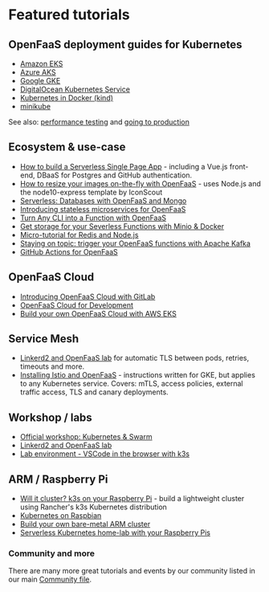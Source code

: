 # Featured tutorials

## OpenFaaS deployment guides for Kubernetes

- [Amazon EKS](https://www.weave.works/blog/getting-started-with-openfaas-kubernetes-operator-on-eks)
- [Azure AKS](https://medium.com/@ericstoekl/deploying-openfaas-on-kubernetes-azure-aks-4eea99d0743f)
- [Google GKE](https://www.openfaas.com/blog/gke-multi-stage/)
- [DigitalOcean Kubernetes Service](https://blog.alexellis.io/digitalocean-kubernetes-engine/)
- [Kubernetes in Docker (kind)](https://blog.alexellis.io/be-kind-to-yourself/)
- [minikube](https://medium.com/devopslinks/getting-started-with-openfaas-on-minikube-634502c7acdf)

See also: [performance testing](/architecture/performance/) and [going to production](/architecture/production/)

## Ecosystem & use-case

* [How to build a Serverless Single Page App](https://www.openfaas.com/blog/serverless-single-page-app/) - including a Vue.js front-end, DBaaS for Postgres and GitHub authentication.
* [How to resize your images on-the-fly with OpenFaaS](https://www.openfaas.com/blog/resize-images-on-the-fly/) - uses Node.js and the node10-express template by IconScout
* [Serverless: Databases with OpenFaaS and Mongo](https://blog.alexellis.io/serverless-databases-with-openfaas-and-mongo/)
* [Introducing stateless microservices for OpenFaaS](https://www.openfaas.com/blog/stateless-microservices/)
* [Turn Any CLI into a Function with OpenFaaS](https://blog.alexellis.io/cli-functions-with-openfaas/)
* [Get storage for your Severless Functions with Minio & Docker](https://blog.alexellis.io/openfaas-storage-for-your-functions/)
* [Micro-tutorial for Redis and Node.js](https://gist.github.com/alexellis/e05a7b573ae22b209f0214d5766ff07e)
* [Staying on topic: trigger your OpenFaaS functions with Apache Kafka](https://www.openfaas.com/blog/kafka-connector/)
* [GitHub Actions for OpenFaaS](https://lucasroesler.com/2019/09/action-packed-functions/)

## OpenFaaS Cloud

* [Introducing OpenFaaS Cloud with GitLab](https://www.openfaas.com/blog/openfaas-cloud-gitlab/)
* [OpenFaaS Cloud for Development](https://blog.alexellis.io/openfaas-cloud-for-development/)
* [Build your own OpenFaaS Cloud with AWS EKS](https://www.openfaas.com/blog/eks-openfaas-cloud-build-guide/)

## Service Mesh

* [Linkerd2 and OpenFaaS lab](https://github.com/openfaas-incubator/openfaas-linkerd2) for automatic TLS between pods, retries, timeouts and more.
* [Installing Istio and OpenFaaS](https://github.com/stefanprodan/istio-gke/blob/master/docs/openfaas/00-index.md) - instructions written for GKE, but applies to any Kubernetes service. Covers: mTLS, access policies, external traffic access, TLS and canary deployments.

## Workshop / labs

* [Official workshop: Kubernetes & Swarm](https://github.com/openfaas/workshop)
* [Linkerd2 and OpenFaaS lab](https://github.com/openfaas-incubator/openfaas-linkerd2)
* [Lab environment - VSCode in the browser with k3s](https://github.com/openfaas-incubator/workshop-vscode)

## ARM / Raspberry Pi

* [Will it cluster? k3s on your Raspberry Pi](https://blog.alexellis.io/test-drive-k3s-on-raspberry-pi/) - build a lightweight cluster using Rancher's k3s Kubernetes distribution
* [Kubernetes on Raspbian](https://github.com/alexellis/k8s-on-raspbian)
* [Build your own bare-metal ARM cluster](https://blog.alexellis.io/build-your-own-bare-metal-arm-cluster/)
* [Serverless Kubernetes home-lab with your Raspberry Pis](https://blog.alexellis.io/serverless-kubernetes-on-raspberry-pi/)

### Community and more

There are many more great tutorials and events by our community listed in our main [Community file](https://github.com/openfaas/faas/blob/master/community.md).
